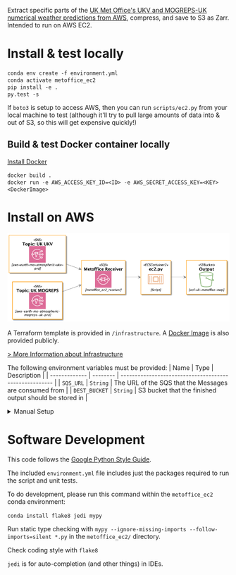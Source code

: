 Extract specific parts of the [UK Met Office's UKV and MOGREPS-UK numerical weather predictions from AWS](https://registry.opendata.aws/uk-met-office/), compress, and save to S3 as Zarr.  Intended to run on AWS EC2.


# Install & test locally

```
conda env create -f environment.yml 
conda activate metoffice_ec2
pip install -e .
py.test -s
```

If `boto3` is setup to access AWS, then you can run `scripts/ec2.py` from your local machine to test (although it'll try to pull large amounts of data into & out of S3, so this will get expensive quickly!)

## Build & test Docker container locally

[Install Docker](https://docs.docker.com/engine/install/)

```
docker build .
docker run -e AWS_ACCESS_KEY_ID=<ID> -e AWS_SECRET_ACCESS_KEY=<KEY> <DockerImage>
```

# Install on AWS

![Architecture Diagram](./infrastructure/infra.png)

A Terraform template is provided in `/infrastructure`.
A [Docker Image](https://hub.docker.com/r/openclimatefix/metoffice_ec2) is also provided publicly.

[> More Information about Infrastructure](./infrastructure/README.md)

The following environment variables must be provided:
| Name          | Type     | Description                                            |
| ------------- | -------- | ------------------------------------------------------ |
| `SQS_URL`     | `String` | The URL of the SQS that the Messages are consumed from |
| `DEST_BUCKET` | `String` | S3 bucket that the finished output should be stored in |

<details>
    <summary>Manual Setup</summary>

## Configure AWS permissions

Go to the AWS Identity and Access Management (IAM) console... *TODO*


### Create bucket for storing NWPs

Create a bucket for storing subsetted NWPs. Set the `DEST_BUCKET` constant in `scripts/ec2.py`


## Configure AWS Simple Queue Service (SQS)

When the Met Office uploads new NWPs to S3, they also send a message to an AWS Simple Notification Service topic.  These notifications must be received as soon as they're produced.  But our EC2 job isn't kept running 24/7.  Our EC2 job is triggered once an hour.  So we need a way to capture the SNS notifications when our EC2 job is offline.

A solution is to set up an AWS Simple Queue Service.  Set up SQS as per the [Met Office's instructions](https://github.com/MetOffice/aws-earth-examples/blob/master/examples/2.%20Subscribing%20to%20data.ipynb).

Then set the `SQS_URL` in `scripts/ec2.py`

## Configure EC2 instance


### Configure EC2 instance to trigger every hour
</details>


# Software Development

This code follows the [Google Python Style Guide](http://google.github.io/styleguide/pyguide.html).

The included `environment.yml` file includes just the packages required to run the script
and unit tests.

To do development, please run this command within the `metoffice_ec2` conda environment:

`conda install flake8 jedi mypy`

Run static type checking with `mypy --ignore-missing-imports --follow-imports=silent *.py`
in the `metoffice_ec2/` directory.

Check coding style with `flake8`

`jedi` is for auto-completion (and other things) in IDEs.
